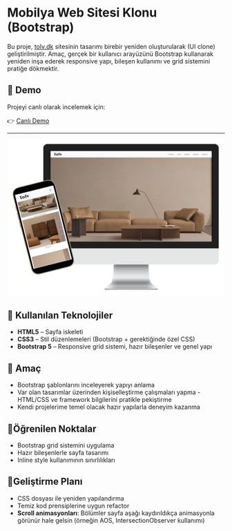 # Mobilya Web Sitesi Klonu (Bootstrap)

 Bu proje, [tolv.dk](https://tolv.dk) sitesinin tasarımı birebir yeniden oluşturularak (UI clone) geliştirilmiştir. Amaç, gerçek bir kullanıcı arayüzünü Bootstrap kullanarak yeniden inşa ederek responsive yapı, bileşen kullanımı ve grid sistemini pratiğe dökmektir. 

 ## 🔗 Demo 

 Projeyi canlı olarak incelemek için:

 👉 [Canlı Demo](https://my-site.is-best.net)

  --- 

  ![Proje Görseli](../bootstrap-mobilya-websitesi/img/bootstrap-mobilya-websitesi.png) 

  ## 🔧 Kullanılan Teknolojiler 
  - **HTML5** 
  – Sayfa iskeleti 
  - **CSS3** 
  – Stil düzenlemeleri (Bootstrap + gerektiğinde özel CSS) 
  - **Bootstrap 5** – Responsive grid sistemi, hazır bileşenler ve genel yapı 

  ## 🎯 Amaç
- Bootstrap şablonlarını inceleyerek yapıyı anlama
- Var olan tasarımlar üzerinden kişiselleştirme çalışmaları yapma - HTML/CSS ve framework bilgilerini pratikle pekiştirme 
- Kendi projelerime temel olacak hazır yapılarla deneyim kazanma 

## 📘Öğrenilen Noktalar
- Bootstrap grid sistemini uygulama 
- Hazır bileşenlerle sayfa tasarımı 
- Inline style kullanımının sınırlılıkları 

## 🚧Geliştirme Planı 
- CSS dosyası ile yeniden yapılandırma 
- Temiz kod prensiplerine uygun refactor 
- **Scroll animasyonları**: Bölümler sayfa aşağı kaydırıldıkça animasyonla görünür hale gelsin (örneğin AOS, IntersectionObserver kullanımı)